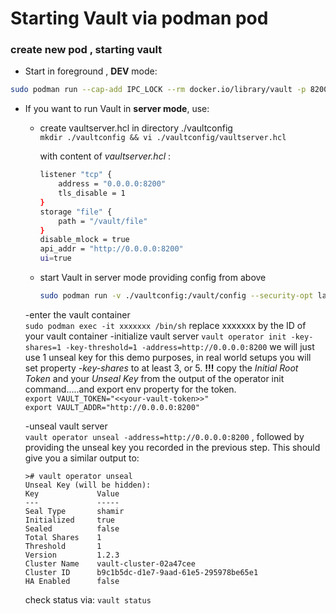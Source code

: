 # Starting Vault via podman pod

### create new pod , starting vault 

- Start in foreground , **DEV** mode:  

```bash
sudo podman run --cap-add IPC_LOCK --rm docker.io/library/vault -p 8200:8200 --pod new:vault
```

- If you want to run Vault in **server mode**, use:
  - create vaultserver.hcl in directory ./vaultconfig  
  ```mkdir ./vaultconfig && vi ./vaultconfig/vaultserver.hcl```

    with content of _vaultserver.hcl_ :

    ```bash
    listener "tcp" {
        address = "0.0.0.0:8200"
        tls_disable = 1
    }
    storage "file" {
        path = "/vault/file"
    }
    disable_mlock = true
    api_addr = "http://0.0.0.0:8200"
    ui=true
    ```

  - start Vault in server mode providing config from above
  
    ```bash
    sudo podman run -v ./vaultconfig:/vault/config --security-opt label=disable --cap-add=IPC_LOCK  -p 8200:8200 --pod new:vault docker.io/library/vault server
    ```

  -enter the vault container  
    ```sudo podman exec -it xxxxxxx /bin/sh```
    replace xxxxxxx by the ID of your vault container
  -initialize vault server
    ```vault operator init -key-shares=1 -key-threshold=1 -address=http://0.0.0.0:8200```
    we will just use 1 unseal key for this demo purposes, in real world setups you will set property _-key-shares_ to at least 3, or 5.
    **!!!** copy the _Initial Root Token_ and your _Unseal Key_ from the output of the operator init command.....and export env property for the token.  
    ```export VAULT_TOKEN="<<your-vault-token>>"```  
    ```export VAULT_ADDR="http://0.0.0.0:8200"```

  -unseal vault server  
    ```vault operator unseal -address=http://0.0.0.0:8200``` , followed by providing the unseal key you recorded in the previous step. This should give you a similar output to:  
    ```
    ># vault operator unseal
    Unseal Key (will be hidden):
    Key             Value
    ---             -----
    Seal Type       shamir
    Initialized     true
    Sealed          false
    Total Shares    1
    Threshold       1
    Version         1.2.3
    Cluster Name    vault-cluster-02a47cee
    Cluster ID      b9c1b5dc-d1e7-9aad-61e5-295978be65e1
    HA Enabled      false
    ```

    check status via: ```vault status```